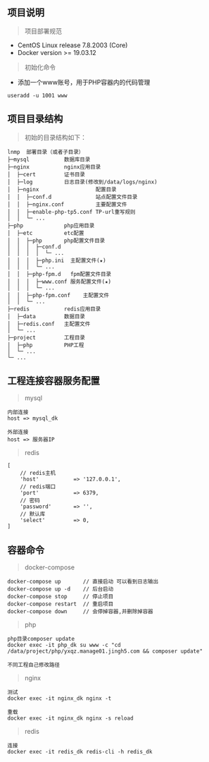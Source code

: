 ## 项目说明

> 项目部署规范
  - CentOS Linux release 7.8.2003 (Core)
  - Docker version >= 19.03.12

> 初始化命令
- 添加一个www账号，用于PHP容器内的代码管理
```
useradd -u 1001 www
```
## 项目目录结构
> 初始的目录结构如下：
~~~
lnmp  部署目录（或者子目录）
├─mysql           数据库目录
├─nginx           nginx应用目录
│  ├─cert         证书目录
│  ├─log          日志目录(修改到/data/logs/nginx)
│  ├─nginx                  配置目录
│  │  ├─conf.d              站点配置文件目录
│  │  ├─nginx.conf          主要配置文件
│  │  ├─enable-php-tp5.conf TP-url重写规则
│  │  └─ ...
├─php             php应用目录
│  ├─etc          etc配置
│  │  ├─php       php配置文件目录
│  │  │  ├─conf.d
│  │  │  │  └─ ...
│  │  │  ├─php.ini  主配置文件(★)
│  │  │  └─ ...
│  │  ├─php-fpm.d   fpm配置文件目录
│  │  │  ├─www.conf 服务配置文件(★)
│  │  │  └─ ...
│  │  ├─php-fpm.conf    主配置文件
│  │  └─ ...
├─redis           redis应用目录
│  ├─data         数据目录
│  ├─redis.conf   主配置文件
│  └─ ...
├─project         工程目录
│  ├─php          PHP工程
│  └─ ...
└─ ...
~~~
## 工程连接容器服务配置
> mysql
```
内部连接
host => mysql_dk

外部连接
host => 服务器IP
```
> redis
```
[
    // redis主机
    'host'           => '127.0.0.1',
    // redis端口
    'port'           => 6379,
    // 密码
    'password'       => '',
    // 默认库
    'select'         => 0,
]
```
## 容器命令
> docker-compose
```
docker-compose up       // 直接启动 可以看到日志输出
docker-compose up -d    // 后台启动
docker-compose stop     // 停止项目
docker-compose restart  // 重启项目
docker-compose down     // 会停掉容器,并删除掉容器
```
> php
```
php目录composer update
docker exec -it php_dk su www -c "cd /data/project/php/yxqz.manage01.jingh5.com && composer update"

不同工程自己修改路径
```

> nginx
```
测试
docker exec -it nginx_dk nginx -t

重载
docker exec -it nginx_dk nginx -s reload
```

> redis
```
连接
docker exec -it redis_dk redis-cli -h redis_dk
```
